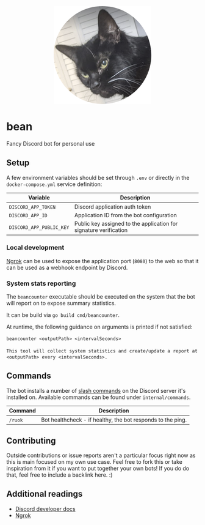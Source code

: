 <p align="center"><img src="./assets/bean.png" alt="Bean!"/></p>

# bean
Fancy Discord bot for personal use


## Setup

A few environment variables should be set through `.env` or directly in the `docker-compose.yml` service definition:

|Variable|Description|
|---|---|
|`DISCORD_APP_TOKEN`|Discord application auth token|
|`DISCORD_APP_ID`|Application ID from the bot configuration|
|`DISCORD_APP_PUBLIC_KEY`|Public key assigned to the application for signature verification|

### Local development

[Ngrok](https://ngrok.com/docs/getting-started/) can be used to expose the application port (`8080`) to the web so that it can be used as a webhook endpoint by
Discord.

### System stats reporting

The `beancounter` executable should be executed on the system that the bot will report on to expose summary statistics.

It can be build via `go build cmd/beancounter`.

At runtime, the following guidance on arguments is printed if not satisfied:

```
beancounter <outputPath> <intervalSeconds>

This tool will collect system statistics and create/update a report at <outputPath> every <intervalSeconds>.
```

## Commands

The bot installs a number of [slash commands](https://discord.com/developers/docs/interactions/application-commands) on the Discord server it's installed on. Available commands can be found
under `internal/commands`.

|Command|Description|
|---|---|
|`/ruok`|Bot healthcheck - if healthy, the bot responds to the ping.|

## Contributing

Outside contributions or issue reports aren't a particular focus right now as this is main focused on my own use
case. Feel free to fork this or take inspiration from it if you want to put together your own bots! If you do do that,
feel free to include a backlink here. :)

## Additional readings

- [Discord developer docs](https://discord.com/developers/docs)
- [Ngrok](https://ngrok.com/)
